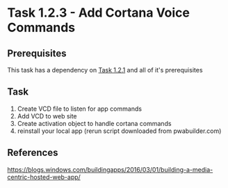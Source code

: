 # Task 1.2.3 - Add Cortana Voice Commands

## Prerequisites 


This task has a dependency on [Task 1.2.1](121_Add_WIndows_Features.md) and all of it's prerequisites


## Task 

1. Create VCD file to listen for app commands
2. Add VCD to web site
3. Create activation object to handle cortana commands
4. reinstall your local app (rerun script downloaded from pwabuilder.com)

## References

https://blogs.windows.com/buildingapps/2016/03/01/building-a-media-centric-hosted-web-app/


